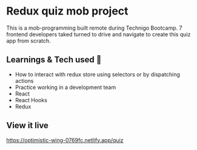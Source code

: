 # Redux quiz mob project
This is a mob-programming built remote during Technigo Bootcamp. 7 frontend developers taked turned to drive and navigate to create this quiz app from scratch. 

## Learnings & Tech used 🧠

* How to interact with redux store using selectors or by dispatching actions
* Practice working in a development team
* React
* React Hooks
* Redux

## View it live

https://optimistic-wing-0769fc.netlify.app/quiz



